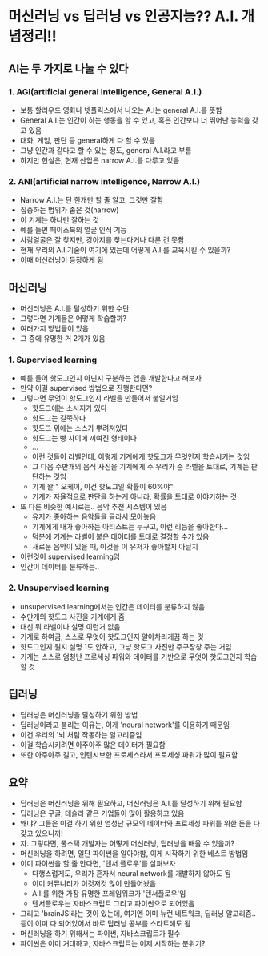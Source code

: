 # 머신러닝 vs 딥러닝 vs 인공지능?? A.I. 개념정리!!

## AI는 두 가지로 나눌 수 있다

### 1. AGI(artificial general intelligence, General A.I.)

- 보통 할리우드 영화나 넷플릭스에서 나오는 A.I는 general A.I.를 뜻함
- General A.I.는 인간이 하는 행동을 할 수 있고, 혹은 인간보다 더 뛰어난 능력을 갖고 있음
- 대화, 게임, 판단 등 general하게 다 할 수 있음
- 그냥 인간과 같다고 할 수 있는 정도, general A.I.라고 부름
- 하지만 현실은, 현재 산업은 narrow A.I.를 다루고 있음

### 2. ANI(artificial narrow intelligence, Narrow A.I.)

- Narrow A.I.는 단 한개만 할 줄 알고, 그것만 잘함
- 집중하는 범위가 좁은 것(narrow)
- 이 기계는 하나만 잘하는 것
- 예를 들면 페이스북의 얼굴 인식 기능
- 사람얼굴은 잘 찾지만, 강아지를 찾는다거나 다른 건 못함
- 현재 우리의 A.I.기술이 여기에 있는데 어떻게 A.I.를 교육시킬 수 있을까?
- 이때 머신러닝이 등장하게 됨

## 머신러닝

- 머신러닝은 A.I.를 달성하기 위한 수단
- 그렇다면 기계들은 어떻게 학습할까?
- 여러가지 방법들이 있음
- 그 중에 유명한 거 2개가 있음

### 1. Supervised learning

- 예를 들어 핫도그인지 아닌지 구분하는 앱을 개발한다고 해보자
- 만약 이걸 supervised 방법으로 진행한다면?
- 그렇다면 무엇이 핫도그인지 라벨을 만들어서 붙일거임
  - 핫도그에는 소시지가 있다
  - 핫도그는 길쭉하다
  - 핫도그 위에는 소스가 뿌려져있다
  - 핫도그는 빵 사이에 끼여진 형태이다
  - ...
  - 이런 것들이 라벨인데, 이렇게 기계에게 핫도그가 무엇인지 학습시키는 것임
  - 그 다음 수만개의 음식 사진을 기계에게 주 우리가 준 라벨을 토대로, 기계는 판단하는 것임
  - 기계 왈 " 오케이, 이건 핫도그일 확률이 60%야"
  - 기계가 자율적으로 판단을 하는게 아니라, 확률을 토대로 이야기하는 것
- 또 다른 비슷한 예시로는.. 음악 추천 시스템이 있음
  - 유저가 좋아하는 음악들을 골라서 모아놓음
  - 기계에게 내가 좋아하는 아티스트는 누구고, 이런 리듬을 좋아한다...
  - 덕분에 기계는 라벨이 붙은 데이터를 토대로 결정할 수가 있음
  - 새로운 음악이 있을 때, 이것을 이 유저가 좋아할지 아닐지
- 이런것이 supervised learning임
- 인간이 데이터를 분류하는..

### 2. Unsupervised learning

- unsupervised learning에서는 인간은 데이터를 분류하지 않음
- 수만개의 핫도그 사진을 기계에게 줌
- 대신 뭐 라벨이나 설명 이런거 없음
- 기계로 하여금, 스스로 무엇이 핫도그인지 알아차리게끔 하는 것
- 핫도그인지 뭔지 설명 1도 안하고, 그냥 핫도그 사진만 주구장창 주는 거임
- 기계는 스스로 엄청난 프로세싱 파워와 데이터를 기반으로 무엇이 핫도그인지 학습할 것

## 딥러닝

- 딥러닝은 머신러닝을 달성하기 위한 방법
- 딥러닝이라고 불리는 이유는, 이게 'neural network'를 이용하기 때문임
- 이건 우리의 '뇌'처럼 작동하는 알고리즘임
- 이걸 학습시키려면 아주아주 많은 데이터가 필요함
- 또한 아주아주 길고, 인텐시브한 프로세스라서 프로세싱 파워가 많이 필요함



## 요약

- 딥러닝은 머신러닝을 위해 필요하고, 머신러닝은 A.I.를 달성하기 위해 필요함
- 딥러닝은 구글, 테슬라 같은 기업들이 많이 활용하고 있음
- 왜냐? 그들은 이걸 하기 위한 엄청난 규모의 데이터와 프로세싱 파워를 위한 돈을 다 갖고 있으니까!
- 자. 그렇다면, 풀스택 개발자는 어떻게 머신러닝, 딥러닝을 배울 수 있을까?
- 머신러닝을 하려면, 일단 파이썬을 알아야함, 이게 시작하기 위한 베스트 방법임
- 이미 파이썬을 할 줄 안다면, '텐서 플로우'를 살펴보자
  - 다행스럽게도, 우리가 혼자서 neural network를 개발하지 않아도 됨
  - 이미 커뮤니티가 이것저것 많이 만들어놨음
  - A.I.를 위한 가장 유명한 프레임워크가 '텐서플로우'임
  - 텐서플로우는 자바스크립트 그리고 파이썬으로 되어있음
- 그리고 'brainJS'라는 것이 있는데, 여기엔 이미 뉴런 네트워크, 딥러닝 알고리즘.. 등이 이미 다 되어있어서 바로 딥러닝 공부를 스타트해도 됨
- 머신러닝을 하기 위해서는 파이썬, 자바스크립트가 필수
- 파이썬은 이미 거대하고, 자바스크립트는 이제 시작하는 분위기?








